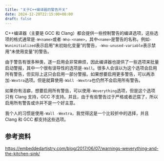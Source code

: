 ```yaml
---
title: "关于C++编译器的警告开关"
date: 2024-12-28T22:15:00+08:00
draft: false
---
```


C++编译器（主要是 GCC 和 Clang）都会提供一些控制警告的编译选项，这些选项的格式通常是`-W<name>`或者`-Wno-<name>`，其中`<name>`是警告的名称。例如`-Wuninitialized`表示启用“未初始化变量”的警告，`-Wno-unused-variable`表示禁用“未使用变量”的警告。

由于警告有很多种类，逐一启用会非常麻烦，因此编译器也提供了一些选项来批量启动警报，其中一个很有误导性的选项是`-Wall`。很多人会误以为这个选项会启用所有警告，但实际上这只会启用一部分警报。如果想要启用更多警告，可以再添加`-Wextra`选项。但是就算使用`-Wall -Wextra`也仍然不会启用所有警告。

如果你有洁癖，想要启用所有警告，可以使用`-Weverything`选项，但是这个选项只有 Clang 支持，GCC 不支持。并且，由于有些警告过于严格或者迂腐了，所以启用所有警告或许并不是一个好主意。

我个人的习惯是使用`-Wall -Wextra`，我觉得这是一个比较折中的选择，并且 Clang 和 GCC 都支持这些选项。

## 参考资料

https://embeddedartistry.com/blog/2017/06/07/warnings-weverything-and-the-kitchen-sink/
